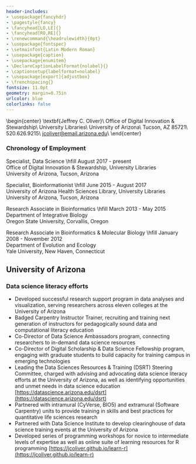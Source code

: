 ```yaml
---
header-includes:
- \usepackage{fancyhdr}
- \pagestyle{fancy}
- \fancyhead[LO,LE]{}
- \fancyhead[RO,RE]{}
- \renewcommand{\headrulewidth}{0pt}
- \usepackage{fontspec}
- \setmainfont{Latin Modern Roman}
- \usepackage{caption}
- \usepackage{enumitem}
- \DeclareCaptionLabelFormat{nolabel}{}
- \captionsetup{labelformat=nolabel}
- \usepackage[export]{adjustbox}
- \frenchspacing{}
fontsize: 11.0pt
geometry: margin=0.75in
urlcolor: blue
colorlinks: false
---
```


\begin{center}
\textbf{Jeffrey C. Oliver}\\
Office of Digital Innovation \& Stewardship\\
University Libraries\\
University of Arizona\\
Tucson, AZ 85721\\
520.626.9215\\
jcoliver@email.arizona.edu\\
\end{center}

### Chronology of Employment
Specialist, Data Science \hfill August 2017 - present  
Office of Digital Innovation \& Stewardship, University Libraries  
University of Arizona, Tucson, Arizona

Specialist, Bioinformationist \hfill June 2015 - August 2017  
University of Arizona Health Sciences Library, University Libraries  
University of Arizona, Tucson, Arizona

Research Associate in Bioinformatics \hfill March 2013 - May 2015  
Department of Integrative Biology  
Oregon State University, Corvallis, Oregon

Research Associate in Bioinformatics & Molecular Biology \hfill January 2008 - November 2012  
Department of Evolution and Ecology  
Yale University, New Haven, Connecticut

## University of Arizona
### Data science literacy efforts

+ Developed successful research support program in data analyses and visualization, serving researchers across eleven colleges at the University of Arizona
+ Badged Carpentry Instructor Trainer, recruiting and training next generation of instructors for pedagogically sound data and computational literacy education
+ Co-Director of Data Science Ambassadors program, connecting researchers to in-demand data science resources
+ Co-Director of Digital Scholarship & Data Science Fellowship program, engaging with graduate students to build capacity for training campus in emerging technologies
+ Leading the Data Sciences Resources & Training (DSRT) Steering Committee, charged with advising and advocating data science literacy efforts at the University of Arizona, as well as identifying opportunities and unmet needs in data science education [https://datascience.arizona.edu/dsrt](https://datascience.arizona.edu/dsrt)
+ Partnered with intramural (CyVerse, BIO5) and extramural (Software Carpentry) units to provide training in skills and best practices for quantitative life sciences research
+ Partnered with Data Science Institute to develop clearinghouse of data science training events at the University of Arizona
+ Developed series of programming workshops for novice to intermediate levels of expertise as well as online suite of learning resources for R programming [https://jcoliver.github.io/learn-r](https://jcoliver.github.io/learn-r)
